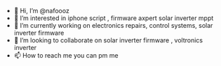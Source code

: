 - 👋 Hi, I’m @nafoooz
- 👀 I’m interested in iphone script , firmware axpert solar inverter mppt
- 🌱 I’m currently working on electronics repairs, control systems, solar inverter firmware 
- 💞️ I’m looking to collaborate on solar inverter firmware  , voltronics inverter 
- 📫 How to reach me you can pm me

<!---
nafoooz/nafoooz is a ✨ special ✨ repository because its `README.md` (this file) appears on your GitHub profile.
You can click the Preview link to take a look at your changes.
--->
